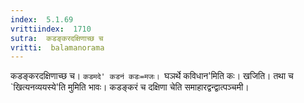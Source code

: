 ```yaml
---
index:  5.1.69
vrittiindex:  1710
sutra:  कडङ्करदक्षिणाच्छ च
vritti:  balamanorama 
---
```


कडङ्करदक्षिणाच्छ च। `कडमदे' कडनं कडः=मजः। `घञर्थे कविधान'मिति कः। खजिति। तथा च `खित्यनव्ययस्ये'ति मुमिति भावः। कडङ्करं च दक्षिणा चेति समाहारद्वन्द्वात्पञ्चमी। 


